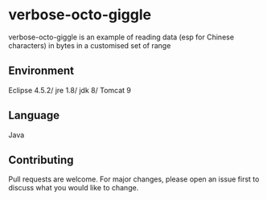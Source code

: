 # verbose-octo-giggle
verbose-octo-giggle is an example of reading data (esp for Chinese characters) in bytes in a customised set of range

## Environment
Eclipse 4.5.2/ jre 1.8/ jdk 8/ Tomcat 9

## Language
Java

## Contributing
Pull requests are welcome. For major changes, please open an issue first to discuss what you would like to change.
